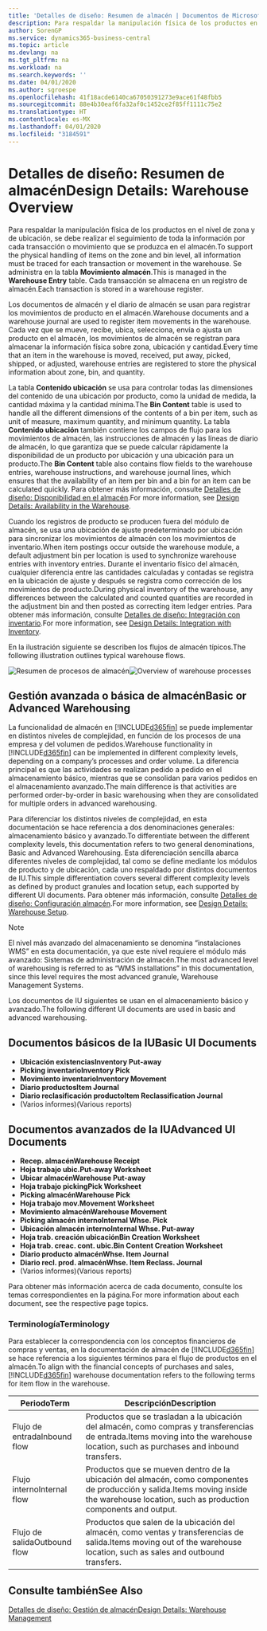 ```yaml
---
title: 'Detalles de diseño: Resumen de almacén | Documentos de Microsoft'
description: Para respaldar la manipulación física de los productos en el nivel de zona y de ubicación, se debe realizar el seguimiento de toda la información por cada transacción o movimiento que se produzca en el almacén. Se administra en la tabla **Movimiento almacén**. Cada transacción se almacena en un registro de almacén.
author: SorenGP
ms.service: dynamics365-business-central
ms.topic: article
ms.devlang: na
ms.tgt_pltfrm: na
ms.workload: na
ms.search.keywords: ''
ms.date: 04/01/2020
ms.author: sgroespe
ms.openlocfilehash: 41f18acde6140ca67050391273e9ace61f48fbb5
ms.sourcegitcommit: 88e4b30eaf6fa32af0c1452ce2f85ff1111c75e2
ms.translationtype: HT
ms.contentlocale: es-MX
ms.lasthandoff: 04/01/2020
ms.locfileid: "3184591"
---
```

# <a name="design-details-warehouse-overview"></a><span data-ttu-id="2379a-105">Detalles de diseño: Resumen de almacén</span><span class="sxs-lookup"><span data-stu-id="2379a-105">Design Details: Warehouse Overview</span></span>
<span data-ttu-id="2379a-106">Para respaldar la manipulación física de los productos en el nivel de zona y de ubicación, se debe realizar el seguimiento de toda la información por cada transacción o movimiento que se produzca en el almacén.</span><span class="sxs-lookup"><span data-stu-id="2379a-106">To support the physical handling of items on the zone and bin level, all information must be traced for each transaction or movement in the warehouse.</span></span> <span data-ttu-id="2379a-107">Se administra en la tabla **Movimiento almacén**.</span><span class="sxs-lookup"><span data-stu-id="2379a-107">This is managed in the **Warehouse Entry** table.</span></span> <span data-ttu-id="2379a-108">Cada transacción se almacena en un registro de almacén.</span><span class="sxs-lookup"><span data-stu-id="2379a-108">Each transaction is stored in a warehouse register.</span></span>  

<span data-ttu-id="2379a-109">Los documentos de almacén y el diario de almacén se usan para registrar los movimientos de producto en el almacén.</span><span class="sxs-lookup"><span data-stu-id="2379a-109">Warehouse documents and a warehouse journal are used to register item movements in the warehouse.</span></span> <span data-ttu-id="2379a-110">Cada vez que se mueve, recibe, ubica, selecciona, envía o ajusta un producto en el almacén, los movimientos de almacén se registran para almacenar la información física sobre zona, ubicación y cantidad.</span><span class="sxs-lookup"><span data-stu-id="2379a-110">Every time that an item in the warehouse is moved, received, put away, picked, shipped, or adjusted, warehouse entries are registered to store the physical information about zone, bin, and quantity.</span></span>

<span data-ttu-id="2379a-111">La tabla **Contenido ubicación** se usa para controlar todas las dimensiones del contenido de una ubicación por producto, como la unidad de medida, la cantidad máxima y la cantidad mínima.</span><span class="sxs-lookup"><span data-stu-id="2379a-111">The **Bin Content** table is used to handle all the different dimensions of the contents of a bin per item, such as unit of measure, maximum quantity, and minimum quantity.</span></span> <span data-ttu-id="2379a-112">La tabla **Contenido ubicación** también contiene los campos de flujo para los movimientos de almacén, las instrucciones de almacén y las líneas de diario de almacén, lo que garantiza que se puede calcular rápidamente la disponibilidad de un producto por ubicación y una ubicación para un producto.</span><span class="sxs-lookup"><span data-stu-id="2379a-112">The **Bin Content** table also contains flow fields to the warehouse entries, warehouse instructions, and warehouse journal lines, which ensures that the availability of an item per bin and a bin for an item can be calculated quickly.</span></span> <span data-ttu-id="2379a-113">Para obtener más información, consulte [Detalles de diseño: Disponibilidad en el almacén](design-details-availability-in-the-warehouse.md).</span><span class="sxs-lookup"><span data-stu-id="2379a-113">For more information, see [Design Details: Availability in the Warehouse](design-details-availability-in-the-warehouse.md).</span></span>  

<span data-ttu-id="2379a-114">Cuando los registros de producto se producen fuera del módulo de almacén, se usa una ubicación de ajuste predeterminado por ubicación para sincronizar los movimientos de almacén con los movimientos de inventario.</span><span class="sxs-lookup"><span data-stu-id="2379a-114">When item postings occur outside the warehouse module, a default adjustment bin per location is used to synchronize warehouse entries with inventory entries.</span></span> <span data-ttu-id="2379a-115">Durante el inventario físico del almacén, cualquier diferencia entre las cantidades calculadas y contadas se registra en la ubicación de ajuste y después se registra como corrección de los movimientos de producto.</span><span class="sxs-lookup"><span data-stu-id="2379a-115">During physical inventory of the warehouse, any differences between the calculated and counted quantities are recorded in the adjustment bin and then posted as correcting item ledger entries.</span></span> <span data-ttu-id="2379a-116">Para obtener más información, consulte [Detalles de diseño: Integración con inventario](design-details-integration-with-inventory.md).</span><span class="sxs-lookup"><span data-stu-id="2379a-116">For more information, see [Design Details: Integration with Inventory](design-details-integration-with-inventory.md).</span></span>  

<span data-ttu-id="2379a-117">En la ilustración siguiente se describen los flujos de almacén típicos.</span><span class="sxs-lookup"><span data-stu-id="2379a-117">The following illustration outlines typical warehouse flows.</span></span>  

<span data-ttu-id="2379a-118">![Resumen de procesos de almacén](media/design_details_warehouse_management_overview.png "Resumen de procesos de almacén")</span><span class="sxs-lookup"><span data-stu-id="2379a-118">![Overview of warehouse processes](media/design_details_warehouse_management_overview.png "Overview of warehouse processes")</span></span>  

## <a name="basic-or-advanced-warehousing"></a><span data-ttu-id="2379a-119">Gestión avanzada o básica de almacén</span><span class="sxs-lookup"><span data-stu-id="2379a-119">Basic or Advanced Warehousing</span></span>  
<span data-ttu-id="2379a-120">La funcionalidad de almacén en [!INCLUDE[d365fin](includes/d365fin_md.md)] se puede implementar en distintos niveles de complejidad, en función de los procesos de una empresa y del volumen de pedidos.</span><span class="sxs-lookup"><span data-stu-id="2379a-120">Warehouse functionality in [!INCLUDE[d365fin](includes/d365fin_md.md)] can be implemented in different complexity levels, depending on a company’s processes and order volume.</span></span> <span data-ttu-id="2379a-121">La diferencia principal es que las actividades se realizan pedido a pedido en el almacenamiento básico, mientras que se consolidan para varios pedidos en el almacenamiento avanzado.</span><span class="sxs-lookup"><span data-stu-id="2379a-121">The main difference is that activities are performed order-by-order in basic warehousing when they are consolidated for multiple orders in advanced warehousing.</span></span>  

 <span data-ttu-id="2379a-122">Para diferenciar los distintos niveles de complejidad, en esta documentación se hace referencia a dos denominaciones generales: almacenamiento básico y avanzado.</span><span class="sxs-lookup"><span data-stu-id="2379a-122">To differentiate between the different complexity levels, this documentation refers to two general denominations, Basic and Advanced Warehousing.</span></span> <span data-ttu-id="2379a-123">Esta diferenciación sencilla abarca diferentes niveles de complejidad, tal como se define mediante los módulos de producto y de ubicación, cada uno respaldado por distintos documentos de IU.</span><span class="sxs-lookup"><span data-stu-id="2379a-123">This simple differentiation covers several different complexity levels as defined by product granules and location setup, each supported by different UI documents.</span></span> <span data-ttu-id="2379a-124">Para obtener más información, consulte [Detalles de diseño: Configuración almacén](design-details-warehouse-setup.md).</span><span class="sxs-lookup"><span data-stu-id="2379a-124">For more information, see [Design Details: Warehouse Setup](design-details-warehouse-setup.md).</span></span>  

> [!NOTE]  
>  <span data-ttu-id="2379a-125">El nivel más avanzado del almacenamiento se denomina “instalaciones WMS” en esta documentación, ya que este nivel requiere el módulo más avanzado: Sistemas de administración de almacén.</span><span class="sxs-lookup"><span data-stu-id="2379a-125">The most advanced level of warehousing is referred to as “WMS installations” in this documentation, since this level requires the most advanced granule, Warehouse Management Systems.</span></span>  

 <span data-ttu-id="2379a-126">Los documentos de IU siguientes se usan en el almacenamiento básico y avanzado.</span><span class="sxs-lookup"><span data-stu-id="2379a-126">The following different UI documents are used in basic and advanced warehousing.</span></span>  

## <a name="basic-ui-documents"></a><span data-ttu-id="2379a-127">Documentos básicos de la IU</span><span class="sxs-lookup"><span data-stu-id="2379a-127">Basic UI Documents</span></span>  

-   <span data-ttu-id="2379a-128">**Ubicación existencias**</span><span class="sxs-lookup"><span data-stu-id="2379a-128">**Inventory Put-away**</span></span>  
-   <span data-ttu-id="2379a-129">**Picking inventario**</span><span class="sxs-lookup"><span data-stu-id="2379a-129">**Inventory Pick**</span></span>  
-   <span data-ttu-id="2379a-130">**Movimiento inventario**</span><span class="sxs-lookup"><span data-stu-id="2379a-130">**Inventory Movement**</span></span>  
-   <span data-ttu-id="2379a-131">**Diario productos**</span><span class="sxs-lookup"><span data-stu-id="2379a-131">**Item Journal**</span></span>  
-   <span data-ttu-id="2379a-132">**Diario reclasificación producto**</span><span class="sxs-lookup"><span data-stu-id="2379a-132">**Item Reclassification Journal**</span></span>  
-   <span data-ttu-id="2379a-133">(Varios informes)</span><span class="sxs-lookup"><span data-stu-id="2379a-133">(Various reports)</span></span>  

## <a name="advanced-ui-documents"></a><span data-ttu-id="2379a-134">Documentos avanzados de la IU</span><span class="sxs-lookup"><span data-stu-id="2379a-134">Advanced UI Documents</span></span>  

-   <span data-ttu-id="2379a-135">**Recep. almacén**</span><span class="sxs-lookup"><span data-stu-id="2379a-135">**Warehouse Receipt**</span></span>  
-   <span data-ttu-id="2379a-136">**Hoja trabajo ubic.**</span><span class="sxs-lookup"><span data-stu-id="2379a-136">**Put-away Worksheet**</span></span>  
-   <span data-ttu-id="2379a-137">**Ubicar almacén**</span><span class="sxs-lookup"><span data-stu-id="2379a-137">**Warehouse Put-away**</span></span>  
-   <span data-ttu-id="2379a-138">**Hoja trabajo picking**</span><span class="sxs-lookup"><span data-stu-id="2379a-138">**Pick Worksheet**</span></span>  
-   <span data-ttu-id="2379a-139">**Picking almacén**</span><span class="sxs-lookup"><span data-stu-id="2379a-139">**Warehouse Pick**</span></span>  
-   <span data-ttu-id="2379a-140">**Hoja trabajo mov.**</span><span class="sxs-lookup"><span data-stu-id="2379a-140">**Movement Worksheet**</span></span>  
-   <span data-ttu-id="2379a-141">**Movimiento almacén**</span><span class="sxs-lookup"><span data-stu-id="2379a-141">**Warehouse Movement**</span></span>  
-   <span data-ttu-id="2379a-142">**Picking almacén interno**</span><span class="sxs-lookup"><span data-stu-id="2379a-142">**Internal Whse. Pick**</span></span>  
-   <span data-ttu-id="2379a-143">**Ubicación almacén interno**</span><span class="sxs-lookup"><span data-stu-id="2379a-143">**Internal Whse. Put-away**</span></span>  
-   <span data-ttu-id="2379a-144">**Hoja trab. creación ubicación**</span><span class="sxs-lookup"><span data-stu-id="2379a-144">**Bin Creation Worksheet**</span></span>  
-   <span data-ttu-id="2379a-145">**Hoja trab. creac. cont. ubic.**</span><span class="sxs-lookup"><span data-stu-id="2379a-145">**Bin Content Creation Worksheet**</span></span>  
-   <span data-ttu-id="2379a-146">**Diario producto almacén**</span><span class="sxs-lookup"><span data-stu-id="2379a-146">**Whse. Item Journal**</span></span>  
-   <span data-ttu-id="2379a-147">**Diario recl. prod. almacén**</span><span class="sxs-lookup"><span data-stu-id="2379a-147">**Whse. Item Reclass. Journal**</span></span>  
-   <span data-ttu-id="2379a-148">(Varios informes)</span><span class="sxs-lookup"><span data-stu-id="2379a-148">(Various reports)</span></span>  

<span data-ttu-id="2379a-149">Para obtener más información acerca de cada documento, consulte los temas correspondientes en la página.</span><span class="sxs-lookup"><span data-stu-id="2379a-149">For more information about each document, see the respective page topics.</span></span>  

### <a name="terminology"></a><span data-ttu-id="2379a-150">Terminología</span><span class="sxs-lookup"><span data-stu-id="2379a-150">Terminology</span></span>  
<span data-ttu-id="2379a-151">Para establecer la correspondencia con los conceptos financieros de compras y ventas, en la documentación de almacén de [!INCLUDE[d365fin](includes/d365fin_md.md)] se hace referencia a los siguientes términos para el flujo de productos en el almacén.</span><span class="sxs-lookup"><span data-stu-id="2379a-151">To align with the financial concepts of purchases and sales, [!INCLUDE[d365fin](includes/d365fin_md.md)] warehouse documentation refers to the following terms for item flow in the warehouse.</span></span>  

|<span data-ttu-id="2379a-152">Periodo</span><span class="sxs-lookup"><span data-stu-id="2379a-152">Term</span></span>|<span data-ttu-id="2379a-153">Descripción</span><span class="sxs-lookup"><span data-stu-id="2379a-153">Description</span></span>|  
|----------|---------------------------------------|  
|<span data-ttu-id="2379a-154">Flujo de entrada</span><span class="sxs-lookup"><span data-stu-id="2379a-154">Inbound flow</span></span>|<span data-ttu-id="2379a-155">Productos que se trasladan a la ubicación del almacén, como compras y transferencias de entrada.</span><span class="sxs-lookup"><span data-stu-id="2379a-155">Items moving into the warehouse location, such as purchases and inbound transfers.</span></span>|  
|<span data-ttu-id="2379a-156">Flujo interno</span><span class="sxs-lookup"><span data-stu-id="2379a-156">Internal flow</span></span>|<span data-ttu-id="2379a-157">Productos que se mueven dentro de la ubicación del almacén, como componentes de producción y salida.</span><span class="sxs-lookup"><span data-stu-id="2379a-157">Items moving inside the warehouse location, such as production components and output.</span></span>|  
|<span data-ttu-id="2379a-158">Flujo de salida</span><span class="sxs-lookup"><span data-stu-id="2379a-158">Outbound flow</span></span>|<span data-ttu-id="2379a-159">Productos que salen de la ubicación del almacén, como ventas y transferencias de salida.</span><span class="sxs-lookup"><span data-stu-id="2379a-159">Items moving out of the warehouse location, such as sales and outbound transfers.</span></span>|  

## <a name="see-also"></a><span data-ttu-id="2379a-160">Consulte también</span><span class="sxs-lookup"><span data-stu-id="2379a-160">See Also</span></span>  
 [<span data-ttu-id="2379a-161">Detalles de diseño: Gestión de almacén</span><span class="sxs-lookup"><span data-stu-id="2379a-161">Design Details: Warehouse Management</span></span>](design-details-warehouse-management.md)
